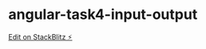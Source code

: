 # angular-task4-input-output

[Edit on StackBlitz ⚡️](https://stackblitz.com/edit/angular-task4-input-output)